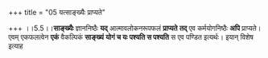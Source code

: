 +++
title = "05 यत्साङ्ख्यैः प्राप्यते"

+++
।।5.5।।**साङ्ख्यैः** ज्ञाननिष्ठैः **यद्** आत्मावलोकनरूपफलं **प्राप्यते**
**तद्** एव कर्मयोगनिष्ठैः **अपि** प्राप्यते। एवम् एकफलत्वेन **एकं**
वैकल्पिकं **साङ्ख्यं** **योगं च यः पश्यति स पश्यति** स एव पण्डित
इत्यर्थः। इयान् विशेष इत्याह
